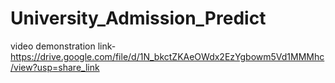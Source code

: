 # University_Admission_Predict

video demonstration link-  https://drive.google.com/file/d/1N_bkctZKAeOWdx2EzYgbowm5Vd1MMMhc/view?usp=share_link
